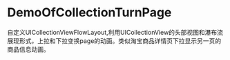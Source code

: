 # DemoOfCollectionTurnPage
自定义UICollectionViewFlowLayout,利用UICollectionView的头部视图和瀑布流展现形式，上拉和下拉变换page的动画。类似淘宝商品详情页下拉显示另一页的商品信息动画。
